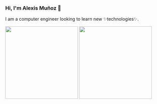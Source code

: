 ### Hi, I'm Alexis Muñoz 👋 

I am a computer engineer looking to learn new ✨technologies✨.

<img align='center' src="https://media0.giphy.com/media/v1.Y2lkPTc5MGI3NjExdWRhMHZkeWdnbjRrZ3d3MWgxcnBmYndsaXRuYTNnbHVvcDl0NDR3diZlcD12MV9pbnRlcm5hbF9naWZfYnlfaWQmY3Q9Zw/QNFhOolVeCzPQ2Mx85/giphy.gif" width="230" />
<img align='center' src="https://media0.giphy.com/media/v1.Y2lkPTc5MGI3NjExdTBscDE0aHJ2MG9zcDgwZDFmejI3bmRjeHp2cGNhM3Bld21hZ3JlNSZlcD12MV9pbnRlcm5hbF9naWZfYnlfaWQmY3Q9Zw/o0vwzuFwCGAFO/giphy.gif" width="230" />
<!--
**AlexisN1ght/AlexisN1ght** is a ✨ _special_ ✨ repository because its `README.md` (this file) appears on your GitHub profile.

Here are some ideas to get you started:

- 🔭 I’m currently working on ...
- 🌱 I’m currently learning ...
- 👯 I’m looking to collaborate on ...
- 🤔 I’m looking for help with ...
- 💬 Ask me about ...
- 📫 How to reach me: ...
- 😄 Pronouns: ...
- ⚡ Fun fact: ...
-->
